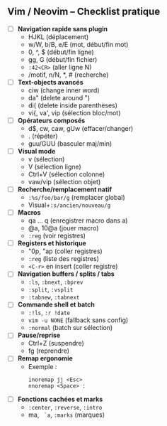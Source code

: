 ## Vim / Neovim – Checklist pratique

- [ ] **Navigation rapide sans plugin**
    - HJKL (déplacement)
    - w/W, b/B, e/E (mot, début/fin mot)
    - 0, ^, $ (début/fin ligne)
    - gg, G (début/fin fichier)
    - `:42<CR>` (aller ligne N)
    - /motif, n/N, *, # (recherche)
- [ ] **Text-objects avancés**
    - ciw (change inner word)
    - da" (delete around ")
    - di( (delete inside parenthèses)
    - vi{, va', vip (sélection bloc/mot)
- [ ] **Opérateurs composés**
    - d$, cw, caw, gUw (effacer/changer)
    - . (répéter)
    - guu/GUU (basculer maj/min)
- [ ] **Visual mode**
    - v (sélection)
    - V (sélection ligne)
    - Ctrl+V (sélection colonne)
    - vaw/vip (sélection objet)
- [ ] **Recherche/remplacement natif**
    - `:%s/foo/bar/g` (remplacer global)
    - Visual+`:s/ancien/nouveau/g`
- [ ] **Macros**
    - qa … q (enregistrer macro dans a)
    - @a, 10@a (jouer macro)
    - `:reg` (voir registres)
- [ ] **Registers et historique**
    - "0p, "ap (coller registres)
    - `:reg` (liste des registres)
    - `<C-r>` en insert (coller registre)
- [ ] **Navigation buffers / splits / tabs**
    - `:ls`, `:bnext`, `:bprev`
    - `:split`, `:vsplit`
    - `:tabnew`, `:tabnext`
- [ ] **Commande shell et batch**
    - `:!ls`, `:r !date`
    - `vim -u NONE` (fallback sans config)
    - `:normal` (batch sur sélection)
- [ ] **Pause/reprise**
    - Ctrl+Z (suspendre)
    - fg (reprendre)
- [ ] **Remap ergonomie**
    - Exemple :
      ```vim
      inoremap jj <Esc>
      nnoremap <Space> :
      ```
- [ ] **Fonctions cachées et marks**
    - `:center`, `:reverse`, `:intro`
    - ma, `` `a``, `:marks` (marques)
